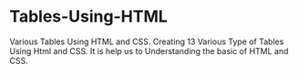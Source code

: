 # Tables-Using-HTML
Various Tables Using HTML and CSS.
Creating  13 Various Type of  Tables Using Html and CSS.
It is help us to Understanding the basic of HTML and CSS.

